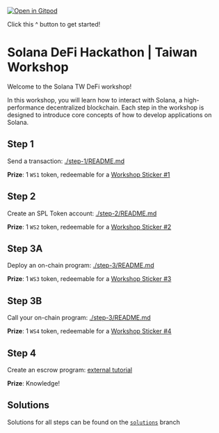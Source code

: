 [![Open in Gitpod](https://gitpod.io/button/open-in-gitpod.svg)](https://gitpod.io/#snapshot/b034b069-3469-4d0f-b0bf-8a26a201da85)

Click this ^ button to get started! 

# Solana DeFi Hackathon | Taiwan Workshop

Welcome to the Solana TW DeFi workshop!

In this workshop, you will learn how to interact with Solana, a high-performance
decentralized blockchain. Each step in the workshop is designed to introduce
core concepts of how to develop applications on Solana.

## Step 1

Send a transaction: [./step-1/README.md](./step-1/README.md)

**Prize**: 1 `WS1` token, redeemable for a [Workshop Sticker #1]

## Step 2

Create an SPL Token account: [./step-2/README.md](./step-2/README.md)

**Prize**: 1 `WS2` token, redeemable for a [Workshop Sticker #2]

## Step 3A

Deploy an on-chain program: [./step-3/README.md](./step-3/README.md)

**Prize**: 1 `WS3` token, redeemable for a [Workshop Sticker #3]

## Step 3B

Call your on-chain program: [./step-3/README.md](./step-3/README.md)

**Prize**: 1 `WS4` token, redeemable for a [Workshop Sticker #4]

## Step 4

Create an escrow program: [external tutorial](https://paulx.dev/blog/2021/01/14/programming-on-solana-an-introduction/)

**Prize**: Knowledge!

## Solutions

Solutions for all steps can be found on the [`solutions`](https://github.com/jstarry/solana-workshop-tw/tree/solutions) branch

[Workshop Sticker #1]: https://defi-workshop.netlify.app/address/Akp5NZGTP24LWFUnMZywdi7G1ig9KZoKUhCTmomh9Swm
[Workshop Sticker #2]: https://defi-workshop.netlify.app/address/8UPdrRe1FajsbHgpB6tgpghv8C3JmRvmjZMhrKDAK6aL
[Workshop Sticker #3]: https://defi-workshop.netlify.app/address/5k6WYcBAtWZJJQF4RXXz1yA1M9AXUZS9gLETTqUxZGom
[Workshop Sticker #4]: https://defi-workshop.netlify.app/address/3jx7SitnQVjz8tp6WH9YS1ZoY69ASpLBhKKArq9mNHQc
